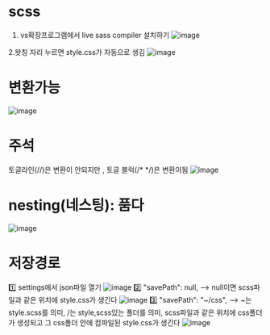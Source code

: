 # scss

1. vs확장프로그램에서 
live sass compiler  설치하기
![image](https://github.com/yunshinhee/scss/assets/145514638/e619f04a-8a47-4ba6-a068-8f2f590324de)

2.왓칭 자리 누르면 style.css가 자동으로 생김
![image](https://github.com/yunshinhee/scss/assets/145514638/008fbfaf-4346-410b-ba61-a3e7412f6416)

# 변환가능 
![image](https://github.com/yunshinhee/scss/assets/145514638/f40754f6-a17a-4399-99eb-88b29c4233b2)



# 주석
토글라인(//)은 변환이 안되지만 , 토글 블럭(/* */)은 변환이됨
![image](https://github.com/yunshinhee/scss/assets/145514638/632f3fe7-90cf-46b9-82b9-878f756733e7)

# nesting(네스팅): 품다
![image](https://github.com/yunshinhee/scss/assets/145514638/63a58b55-69b4-49ac-9bee-cf1f0154e535)


# 저장경로
1️⃣ settings에서 json파일 열기
![image](https://github.com/yunshinhee/scss/assets/145514638/8ce608a0-77e0-4701-a38e-4b9e24fa447a)
2️⃣ "savePath": null, --> null이면 scss파일과 같은 위치에 style.css가 생긴다
![image](https://github.com/yunshinhee/scss/assets/145514638/fa811fec-96c7-4277-81f1-0af44c64bcf4)
3️⃣ "savePath": "~/css", --> ~는 style.scss를 의미, /는 style,scss있는 폴더를 의미, scss파일과 같은 위치에 css폴더가 생성되고 그 css폴더 안에 컴파일된 style.css가 생긴다
![image](https://github.com/yunshinhee/scss/assets/145514638/42acacc8-cedb-419d-8b43-840ef88479af)


